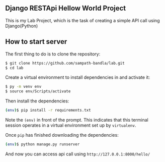 ## Django RESTApi Hellow World Project

This is my Lab Project, which is the task of creating a simple API call using Django(Python)

## How to start server
The first thing to do is to clone the repository:

```sh
$ git clone https://github.com/sampath-bandla/lab.git
$ cd lab
```

Create a virtual environment to install dependencies in and activate it:

```sh
$ py -m venv env
$ source env/Scripts/activate
```

Then install the dependencies:

```sh
(env)$ pip install -r requirements.txt
```
Note the `(env)` in front of the prompt. This indicates that this terminal
session operates in a virtual environment set up by `virtualenv`.

Once `pip` has finished downloading the dependencies:
```sh
(env)$ python manage.py runserver
```

And now you can access api call using `http://127.0.0.1:8000/hello/`
